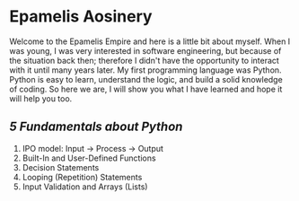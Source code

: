 # Epamelis Aosinery

Welcome to the Epamelis Empire and here is a little bit about myself. When I was young, I was very interested in software engineering, but because of the situation back then; therefore I didn't have the opportunity to interact with it until many years later. My first programming language was Python. Python is easy to learn, understand the logic, and build a solid knowledge of coding. So here we are, I will show you what I have learned and hope it will help you too.

## *5 Fundamentals about Python*

1. IPO model: Input -> Process -> Output
2. Built-In and User-Defined Functions
3. Decision Statements
4. Looping (Repetition) Statements
5. Input Validation and Arrays (Lists)
